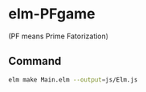 # elm-PFgame
 (PF means Prime Fatorization) 
## Command
``` sh
elm make Main.elm --output=js/Elm.js
```